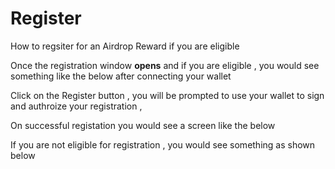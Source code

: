 # Register

How to regsiter for an Airdrop Reward if you are eligible

Once the registration window **opens** and if you are eligible , you would see something like the below after connecting your wallet

<ImageViewer src="/assets/images/products/Bridge/registration.avif" alt="registration"/>

Click on the Register button , you will be prompted to use your wallet to sign and authroize your registration ,

<ImageViewer src="/assets/images/products/Bridge/autorize-registration.webp" alt="registration"/>

On successful registation you would see a screen like the below

<ImageViewer src="/assets/images/products/Bridge/successful-registration.webp" alt="registration"/>

If you are not eligible for registration , you would see something as shown below

<ImageViewer src="/assets/images/products/Bridge/not-eligable.webp" alt="not-eligable"/>

